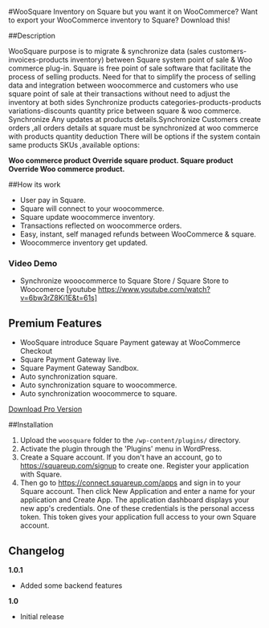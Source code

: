 #WooSquare
Inventory on Square but you want it on WooCommerce? Want to export your WooCommerce inventory to Square? Download this!

##Description

WooSquare purpose is to migrate & synchronize data (sales customers-invoices-products inventory) between Square system point of sale & Woo commerce plug-in. Square is free point of sale software that facilitate the process of selling products.
Need for that to simplify the process of selling data and integration between woocommerce and customers who use square point of sale at their transactions without need to adjust the inventory at both sides Synchronize products categories-products-products variations-discounts quantity price between square & woo commerce.
Synchronize Any updates at products details.Synchronize Customers create orders ,all orders details at square must be synchronized at woo commerce with products quantity deduction
There will be options if the system contain same products SKUs ,available options:

**Woo commerce product Override square product. Square product Override Woo commerce product.**


##How its work

* User pay in Square.
* Square will connect to your woocommerce.
* Square update woocommerce inventory.
* Transactions reflected on woocommerce orders.
* Easy, instant, self managed refunds between WooCommerce & square.
* Woocommerce inventory get updated.

### Video Demo
* Synchronize wooocommerce to Square Store / Square Store to Woocomerce
[youtube https://www.youtube.com/watch?v=6bw3rZ8Ki1E&t=61s]

## Premium Features

* WooSquare introduce Square Payment gateway at WooCommerce Checkout
* Square Payment Gateway live. 
* Square Payment Gateway Sandbox. 
* Auto synchronization square.
* Auto synchronization square to woocommerce. 
* Auto synchronization woocommerce to square.

[Download Pro Version](https://codecanyon.net/item/woosquare/14663170)

##Installation

1. Upload the `woosquare` folder to the `/wp-content/plugins/` directory.
2. Activate the plugin through the 'Plugins' menu in WordPress.
3. Create a Square account. If you don't have an account, go to https://squareup.com/signup to create one. Register your application with Square.
4. Then go to https://connect.squareup.com/apps and sign in to your Square account. Then click New Application and enter a name for your application and Create App. The application dashboard displays your new app's credentials. One of these credentials is the personal access token. This token gives your application full access to your own Square account.

## Changelog
**1.0.1**

- Added some backend features

**1.0**

- Initial release